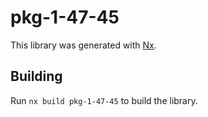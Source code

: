 # pkg-1-47-45

This library was generated with [Nx](https://nx.dev).

## Building

Run `nx build pkg-1-47-45` to build the library.
